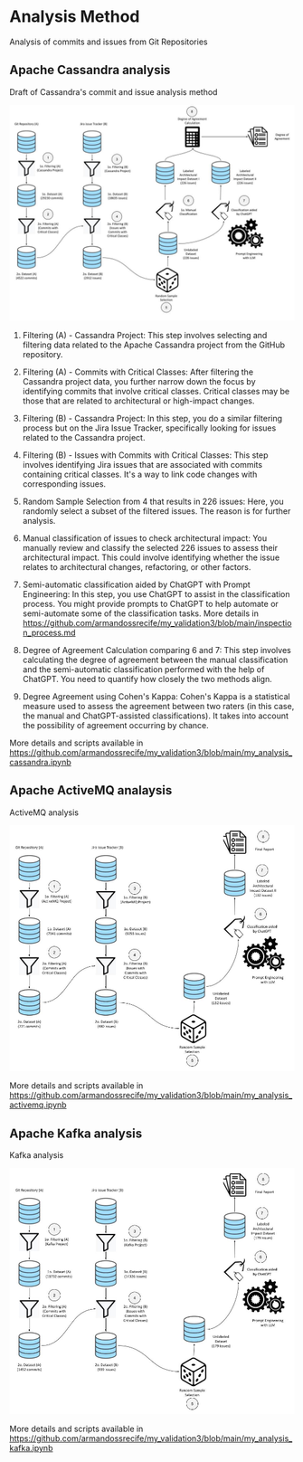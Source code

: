# Analysis Method

Analysis of commits and issues from Git Repositories

## Apache Cassandra analysis

Draft of Cassandra's commit and issue analysis method

![My analysis of commits and issues from Cassanddra](https://raw.githubusercontent.com/armandossrecife/my_validation3/main/imagens/my_method_analysis_commits_issues.jpg)

1. Filtering (A) - Cassandra Project:
This step involves selecting and filtering data related to the Apache Cassandra project from the GitHub repository. 

2. Filtering (A) - Commits with Critical Classes:
After filtering the Cassandra project data, you further narrow down the focus by identifying commits that involve critical classes. Critical classes may be those that are related to architectural or high-impact changes.

3. Filtering (B) - Cassandra Project:
In this step, you do a similar filtering process but on the Jira Issue Tracker, specifically looking for issues related to the Cassandra project.

4. Filtering (B) - Issues with Commits with Critical Classes:
This step involves identifying Jira issues that are associated with commits containing critical classes. It's a way to link code changes with corresponding issues.

5. Random Sample Selection from 4 that results in 226 issues:
Here, you randomly select a subset of the filtered issues. The reason  is for further analysis.

6. Manual classification of issues to check architectural impact:
You manually review and classify the selected 226 issues to assess their architectural impact. This could involve identifying whether the issue relates to architectural changes, refactoring, or other factors.

7. Semi-automatic classification aided by ChatGPT with Prompt Engineering:
In this step, you use ChatGPT to assist in the classification process. You might provide prompts to ChatGPT to help automate or semi-automate some of the classification tasks. More details in https://github.com/armandossrecife/my_validation3/blob/main/inspection_process.md

8. Degree of Agreement Calculation comparing 6 and 7:
This step involves calculating the degree of agreement between the manual classification and the semi-automatic classification performed with the help of ChatGPT. You need to quantify how closely the two methods align.

9. Degree Agreement using Cohen's Kappa:
Cohen's Kappa is a statistical measure used to assess the agreement between two raters (in this case, the manual and ChatGPT-assisted classifications). It takes into account the possibility of agreement occurring by chance.

More details and scripts available in https://github.com/armandossrecife/my_validation3/blob/main/my_analysis_cassandra.ipynb

## Apache ActiveMQ analaysis

ActiveMQ analysis

![My analysis of commits and issues from ActiveMQ](https://github.com/armandossrecife/my_validation3/blob/main/imagens/my_method_analysis_commits_issues_activemq.jpg)

More details and scripts available in https://github.com/armandossrecife/my_validation3/blob/main/my_analysis_activemq.ipynb

## Apache Kafka analysis

Kafka analysis

![My analysis of commits and issues from Kafka](https://github.com/armandossrecife/my_validation3/blob/main/imagens/my_method_analysis_commits_issues_kafka.jpg)

More details and scripts available in https://github.com/armandossrecife/my_validation3/blob/main/my_analysis_kafka.ipynb
